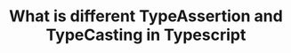 ---
layout: post
title: What is different TypeAssertion and TypeCasting in Typescript
tags: [dev, typescript]
---